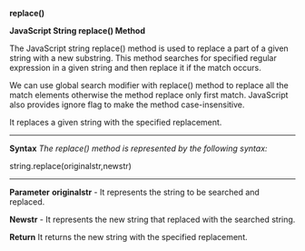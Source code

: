 **replace()**

**JavaScript String replace() Method**

The JavaScript string replace() method is used to replace a part of a given string with a new substring. This method searches for specified regular expression in a given string and then replace it if the match occurs.

We can use global search modifier with replace() method to replace all the match elements otherwise the method replace only first match. JavaScript also provides ignore flag to make the method case-insensitive.

It replaces a given string with the specified replacement.

---------------------------------

**Syntax**
_The replace() method is represented by the following syntax:_

string.replace(originalstr,newstr)  

------------------------------------

**Parameter**
**originalstr** - It represents the string to be searched and replaced.

**Newstr** - It represents the new string that replaced with the searched string.

**Return**
It returns the new string with the specified replacement.